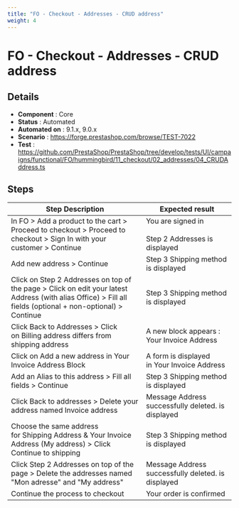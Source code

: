 ```yaml
---
title: "FO - Checkout - Addresses - CRUD address"
weight: 4
---
```


# FO - Checkout - Addresses - CRUD address
## Details
* **Component** : Core
* **Status** : Automated
* **Automated on** : 9.1.x, 9.0.x
* **Scenario** : https://forge.prestashop.com/browse/TEST-7022
* **Test** : https://github.com/PrestaShop/PrestaShop/tree/develop/tests/UI/campaigns/functional/FO/hummingbird/11_checkout/02_addresses/04_CRUDAddress.ts

## Steps
| Step Description | Expected result |
| ----- | ----- |
| In FO > Add a product to the cart > Proceed to checkout > Proceed to checkout > Sign In with your customer > Continue | You are signed in<br><br>Step 2 Addresses is displayed |
| Add new address > Continue | Step 3 Shipping method is displayed |
| Click on Step 2 Addresses on top of the page > Click on edit your latest Address (with alias Office) > Fill all fields (optional + non-optional) > Continue | Step 3 Shipping method is displayed |
| Click Back to Addresses > Click on Billing address differs from shipping address | A new block appears : Your Invoice Address |
| Click on Add a new address in Your Invoice Address Block | A form is displayed in Your Invoice Address |
| Add an Alias to this address > Fill all fields > Continue | Step 3 Shipping method is displayed |
| Click Back to addresses > Delete your address named Invoice address | Message Address successfully deleted. is displayed |
| Choose the same address for Shipping Address & Your Invoice Address (My address) > Click Continue to shipping | Step 3 Shipping method is displayed |
| Click Step 2 Addresses on top of the page > Delete the addresses named "Mon adresse" and "My address" | Message Address successfully deleted. is displayed |
| Continue the process to checkout | Your order is confirmed |
